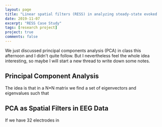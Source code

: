 ```yaml
---
layout: page
title: "Linear spatial filters (RESS) in analyzing steady-state evoked potentials: Notes and comments on Cohen's procedure"
date: 2019-11-07
excerpt: "RESS Case Study"
tags: [research project]
project: true
comments: false
---
```


We just discussed principal components analysis (PCA) in class this afternoon and I didn't quite follow. But I nevertheless feel the whole
idea interesting, so maybe I will start a new thread to write down some notes.

## Principal Component Analysis
The idea is that in a N*N matrix we find a set of eigenvectors and eigenvalues such that 

## PCA as Spatial Filters in EEG Data
If we have 32 electrodes in 
